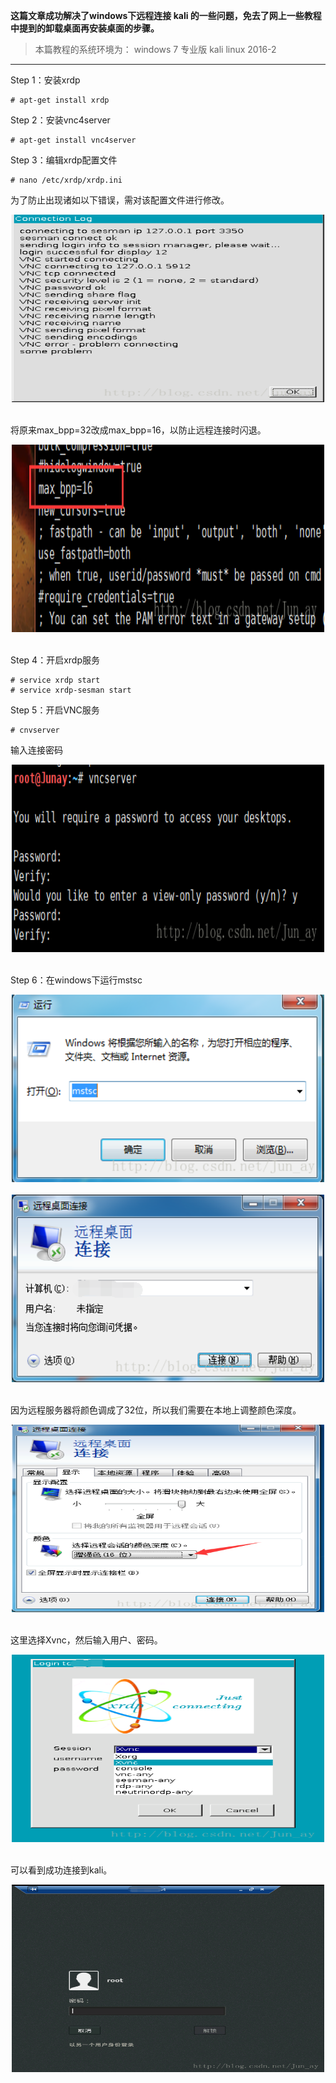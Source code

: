 **这篇文章成功解决了windows下远程连接 kali 的一些问题，免去了网上一些教程中提到的卸载桌面再安装桌面的步骤。**

>本篇教程的系统环境为：
    windows 7 专业版
    kali linux 2016-2


----------


    
Step 1：安装xrdp

```shell
# apt-get install xrdp
```

Step 2：安装vnc4server

```shell
# apt-get install vnc4server
```

Step 3：编辑xrdp配置文件

```shell
# nano /etc/xrdp/xrdp.ini
```

为了防止出现诸如以下错误，需对该配置文件进行修改。
<div align="center">
    <img src="/images/posts/kali/1.png" height="300" width="500">  
</div>
 

将原来max_bpp=32改成max_bpp=16，以防止远程连接时闪退。
<div align="center">
    <img src="/images/posts/kali/2.png" height="300" width="500">  
</div>
 


Step 4：开启xrdp服务

```shell
# service xrdp start
# service xrdp-sesman start
```

Step 5：开启VNC服务

```shell
# cnvserver
```

输入连接密码
<div align="center">
    <img src="/images/posts/kali/3.png" height="300" width="500">  
</div>



Step 6：在windows下运行mstsc
<div align="center">
    <img src="/images/posts/kali/4.png" height="300" width="500">  
</div>
 
<div align="center">
    <img src="/images/posts/kali/5.png" height="300" width="500">  
</div>
 



因为远程服务器将颜色调成了32位，所以我们需要在本地上调整颜色深度。
<div align="center">
    <img src="/images/posts/kali/6.png" height="300" width="500">  
</div>
 


这里选择Xvnc，然后输入用户、密码。
<div align="center">
    <img src="/images/posts/kali/7.png" height="300" width="500">  
</div>


可以看到成功连接到kali。
<div align="center">
    <img src="/images/posts/kali/8.png" height="300" width="500">  
</div>
